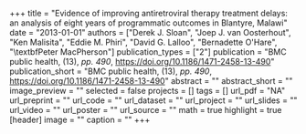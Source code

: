 +++
title = "Evidence of improving antiretroviral therapy treatment delays: an analysis of eight years of programmatic outcomes in Blantyre, Malawi"
date = "2013-01-01"
authors = ["Derek J. Sloan", "Joep J. van Oosterhout", "Ken Malisita", "Eddie M. Phiri", "David G. Lalloo", "Bernadette O'Hare", "\textbfPeter MacPherson"]
publication_types = ["2"]
publication = "BMC public health, (13), _pp. 490_, https://doi.org/10.1186/1471-2458-13-490"
publication_short = "BMC public health, (13), _pp. 490_, https://doi.org/10.1186/1471-2458-13-490"
abstract = ""
abstract_short = ""
image_preview = ""
selected = false
projects = []
tags = []
url_pdf = "NA"
url_preprint = ""
url_code = ""
url_dataset = ""
url_project = ""
url_slides = ""
url_video = ""
url_poster = ""
url_source = ""
math = true
highlight = true
[header]
image = ""
caption = ""
+++
